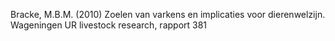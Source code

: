 Bracke, M.B.M. (2010) Zoelen van varkens en implicaties voor dierenwelzijn. Wageningen UR livestock research, rapport 381
